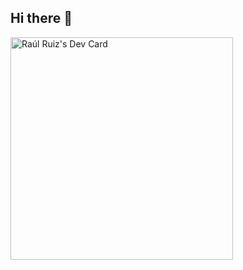 ## Hi there 👋

<a href="https://app.daily.dev/raulruiz"><img src="https://api.daily.dev/devcards/v2/UvsgSZBtNSNIEr4L2CkPv.png?type=default&r=sxu" width="356" alt="Raúl Ruiz's Dev Card"/></a>

<!--
**adhesiboss/adhesiboss** is a ✨ _special_ ✨ repository because its `README.md` (this file) appears on your GitHub profile.

Here are some ideas to get you started:

- 🔭 I’m currently working on ...
- 🌱 I’m currently learning ...
- 👯 I’m looking to collaborate on ...
- 🤔 I’m looking for help with ...
- 💬 Ask me about ...
- 📫 How to reach me: ...
- 😄 Pronouns: ...
- ⚡ Fun fact: ...
-->
